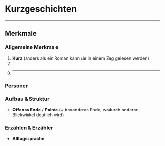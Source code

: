 # Kurzgeschichten
___
## Merkmale
### Allgemeine Merkmale
1. **Kurz** (anders als ein Roman kann sie in einem Zug gelesen werden)
2. 
3. ****
### Personen

### Aufbau & Struktur
- **Offenes Ende** / **Pointe** (= besonderes Ende, wodurch anderer Blickwinkel deutlich wird)

### Erzählen & Erzähler
- **Alltagssprache**